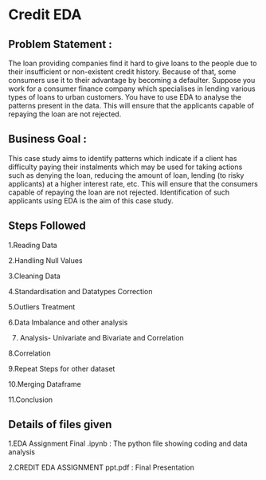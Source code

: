 # Credit EDA

## Problem Statement :

The loan providing companies find it hard to give loans to the people due to their insufficient or non-existent credit history. Because of that, some consumers use it to their advantage by becoming a defaulter. Suppose you work for a consumer finance company which specialises in lending various types of loans to urban customers. You have to use EDA to analyse the patterns present in the data. This will ensure that the applicants capable of repaying the loan are not rejected.

## Business Goal :

This case study aims to identify patterns which indicate if a client has difficulty paying their instalments which may be used for taking actions such as denying the loan, reducing the amount of loan, lending (to risky applicants) at a higher interest rate, etc. This will ensure that the consumers capable of repaying the loan are not rejected. Identification of such applicants using EDA is the aim of this case study.

## Steps Followed
1.Reading Data

2.Handling Null Values

3.Cleaning Data

4.Standardisation and Datatypes Correction

5.Outliers Treatment

6.Data Imbalance and other analysis

7. Analysis- Univariate and Bivariate and Correlation

8.Correlation

9.Repeat Steps for other dataset

10.Merging Dataframe

11.Conclusion

## Details of files given
1.EDA Assignment Final .ipynb : The python file showing coding and data analysis

2.CREDIT EDA ASSIGNMENT ppt.pdf : Final Presentation

